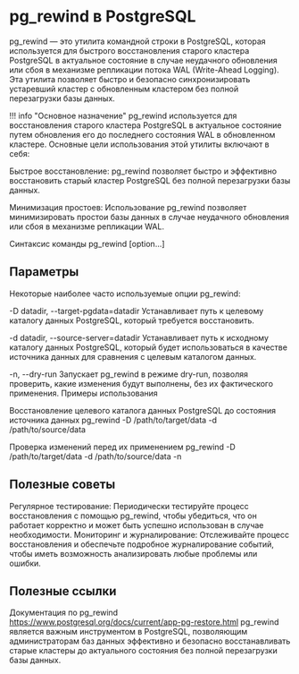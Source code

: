 # pg_rewind в PostgreSQL
pg_rewind — это утилита командной строки в PostgreSQL, которая используется для быстрого восстановления старого кластера PostgreSQL в актуальное состояние в случае неудачного обновления или сбоя в механизме репликации потока WAL (Write-Ahead Logging). Эта утилита позволяет быстро и безопасно синхронизировать устаревший кластер с обновленным кластером без полной перезагрузки базы данных.

!!! info "Основное назначение"
    pg_rewind используется для восстановления старого кластера PostgreSQL в актуальное состояние путем обновления его до последнего состояния WAL в обновленном кластере. Основные цели использования этой утилиты включают в себя:

Быстрое восстановление: pg_rewind позволяет быстро и эффективно восстановить старый кластер PostgreSQL без полной перезагрузки базы данных.

Минимизация простоев: Использование pg_rewind позволяет минимизировать простои базы данных в случае неудачного обновления или сбоя в механизме репликации WAL.

Синтаксис команды
pg_rewind [option...]

## Параметры
Некоторые наиболее часто используемые опции pg_rewind:

-D datadir, --target-pgdata=datadir
Устанавливает путь к целевому каталогу данных PostgreSQL, который требуется восстановить.

-d datadir, --source-server=datadir
Устанавливает путь к исходному каталогу данных PostgreSQL, который будет использоваться в качестве источника данных для сравнения с целевым каталогом данных.

-n, --dry-run
Запускает pg_rewind в режиме dry-run, позволяя проверить, какие изменения будут выполнены, без их фактического применения.
Примеры использования

Восстановление целевого каталога данных PostgreSQL до состояния источника данных
pg_rewind -D /path/to/target/data -d /path/to/source/data

Проверка изменений перед их применением
pg_rewind -D /path/to/target/data -d /path/to/source/data -n

## Полезные советы
Регулярное тестирование: Периодически тестируйте процесс восстановления с помощью pg_rewind, чтобы убедиться, что он работает корректно и может быть успешно использован в случае необходимости.
Мониторинг и журналирование: Отслеживайте процесс восстановления и обеспечьте подробное журналирование событий, чтобы иметь возможность анализировать любые проблемы или ошибки.

## Полезные ссылки
Документация по pg_rewind
https://www.postgresql.org/docs/current/app-pg-restore.html
pg_rewind является важным инструментом в PostgreSQL, позволяющим администраторам баз данных эффективно и безопасно восстанавливать старые кластеры до актуального состояния без полной перезагрузки базы данных.